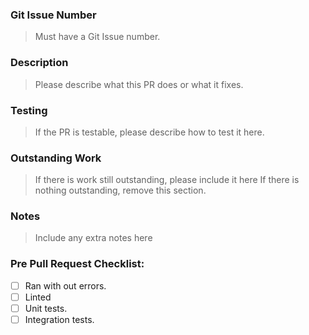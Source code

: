 <!-- 
Please fill in some brief details below about the PR.
Please remove unused sections.
 -->
### Git Issue Number
> Must have a Git Issue number.

### Description
> Please describe what this PR does or what it fixes.

### Testing
> If the PR is testable, please describe how to test it here.

### Outstanding Work
> If there is work still outstanding, please include it here
> If there is nothing outstanding, remove this section.

### Notes
> Include any extra notes here

### Pre Pull Request Checklist:
- [ ] Ran with out errors.
- [ ] Linted
- [ ] Unit tests.
- [ ] Integration tests.
